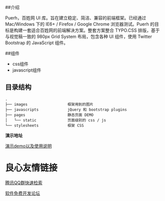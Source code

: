 ##介绍

Puerh，百姓网 UI 库。旨在建立稳定、简洁、兼容的前端框架。已经通过 Mac/Windows 下的 IE6+ / Firefox / Google Chrome 浏览器测试。Puerh 的目标是构建一套适合百姓网的前端解决方案。整套方案整合 TYPO.CSS 排版，基于与视觉稿一致的 980px Grid System 布局，包含各种 UI 组件，使用 Twitter Bootstrap 的 JavaScript 组件。

##组件

*  css组件
*  javascript组件


## 目录结构

    .
    ├── images					框架用到的图片
    ├── javascripts				jQuery 和 bootstrap plugins
    ├── pages					静态页面 DEMO
    │   └── static				页面级别的 css / js
    └── stylesheets				框架 CSS    


**演示地址**

[演示demo以及使用说明](http://u.720life.cn/g/5f652ef3cdacc6e4fa8b9b4243facbc9694aec41a2af4591cfc2a6dae46609ca) 


 # 良心友情链接

[腾讯QQ群快速检索](http://u.720life.cn/s/8cf73f7c)

[软件免费开发论坛](http://u.720life.cn/s/bbb01dc0)